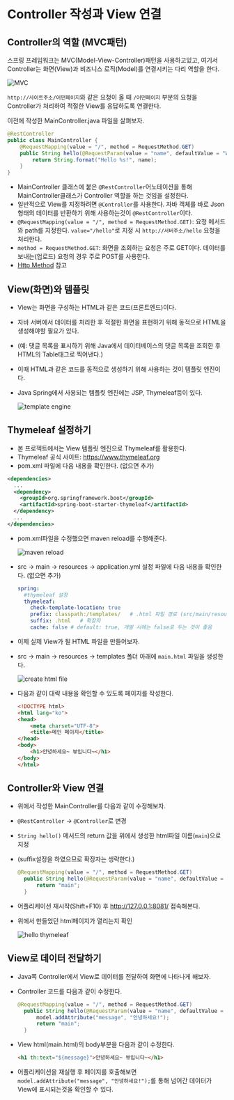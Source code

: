 # Controller 작성과 View 연결

## Controller의 역할 (MVC패턴)
스프링 프레임워크는 MVC(Model-View-Controller)패턴을 사용하고있고, 여기서 Controller는 화면(View)과 비즈니스 로직(Model)를 연결시키는 다리 역할을 한다.

![MVC](./img/mvc.png)

`http://사이트주소/어떤페이지`와 같은 요청이 올 때 `/어떤페이지` 부분의 요청을 Controller가 처리하여 적절한 View를 응답하도록 연결한다.

이전에 작성한 MainController.java 파일을 살펴보자.

```java
@RestController
public class MainController {
    @RequestMapping(value = "/", method = RequestMethod.GET)
    public String hello(@RequestParam(value = "name", defaultValue = "World") String name) {
        return String.format("Hello %s!", name);
    }
}

```

 - MainController 클래스에 붙은 `@RestController`어노테이션을 통해 MainController클래스가 Controller 역할을 하는 것임을 설정한다.
 - 일반적으로 View를 지정하려면 `@Controller`를 사용한다. 자바 객체를 바로 Json 형태의 데이터를 반환하기 위해 사용하는것이 `@RestController`이다.
 - `@RequestMapping(value = "/", method = RequestMethod.GET)`: 요청 메서드와 path를 지정한다. `value="/hello"`로 지정 시 `http://서버주소/hello` 요청을 처리한다.
 - `method = RequestMethod.GET`: 화면을 조회하는 요청은 주로 GET이다. 데이터를 보내는(업로드) 요청의 경우 주로 POST를 사용한다.
 - [Http Method](https://developer.mozilla.org/en-US/docs/Web/HTTP/Methods) 참고 

## View(화면)와 템플릿
 - View는 화면을 구성하는 HTML과 같은 코드(프론트엔드)이다.
 - 자바 서버에서 데이터를 처리한 후 적절한 화면을 표현하기 위해 동적으로 HTML을 생성해야할 필요가 있다.
 - (예: 댓글 목록을 표시하기 위해 Java에서 데이터베이스의 댓글 목록을 조회한 후 HTML의 Table태그로 찍어낸다.)
 - 이때 HTML과 같은 코드를 동적으로 생성하기 위해 사용하는 것이 템플릿 엔진이다.
 - Java Spring에서 사용되는 템플릿 엔진에는 JSP, Thymeleaf등이 있다.

    ![template engine](./img/template%20engine.png)

## Thymeleaf 설정하기
 - 본 프로젝트에서는 View 템플릿 엔진으로 Thymeleaf를 활용한다.
 - Thymeleaf 공식 사이트: https://www.thymeleaf.org
 - pom.xml 파일에 다음 내용을 확인한다. (없으면 추가)
  
  ```xml
  <dependencies>
    ...
    <dependency>
      <groupId>org.springframework.boot</groupId>
      <artifactId>spring-boot-starter-thymeleaf</artifactId>
    </dependency>
    ...
  </dependencies>
  ```
 - pom.xml파일을 수정했으면 maven reload를 수행해준다.
  
    ![maven reload](./img/maven%20reload.png)

 - src → main → resources → application.yml 설정 파일에 다음 내용을 확인한다. (없으면 추가)
  
    ```yml
    spring:
      #thymeleaf 설정
      thymeleaf:
        check-template-location: true
        prefix: classpath:/templates/   # .html 파일 경로 (src/main/resources/templates)
        suffix: .html   # 확장자
        cache: false # default: true, 개발 시에는 false로 두는 것이 좋음
    ```
 - 이제 실제 View가 될 HTML 파일을 만들어보자.
 - src → main → resources → templates 폴더 아래에 `main.html` 파일을 생성한다.

    ![create html file](./img/create%20html%20file.png)
 - 다음과 같이 대략 내용을 확인할 수 있도록 페이지를 작성한다.
    ```html
    <!DOCTYPE html>
    <html lang="ko">
    <head>
        <meta charset="UTF-8">
        <title>메인 페이지</title>
    </head>
    <body>
        <h1>안녕하세요~ 뷰입니다~</h1>
    </body>
    </html>
    ```
## Controller와 View 연결
  - 위에서 작성한 MainController를 다음과 같이 수정해보자.
  - `@RestController` → `@Controller`로 변경
  - `String hello()` 메서드의 return 값을 위에서 생성한 html파일 이름(`main`)으로 지정
  - (suffix설정을 하였으므로 확장자는 생략한다.)
    ```java
    @RequestMapping(value = "/", method = RequestMethod.GET)
      public String hello(@RequestParam(value = "name", defaultValue = "World") String name) {
          return "main";
      }
    ```
 - 어플리케이션 재시작(Shift+F10) 후 http://127.0.0.1:8081/ 접속해본다.
 - 위에서 만들었던 html페이지가 열리는지 확인

    ![hello thymeleaf](./img/hello%20thymeleaf.png)

## View로 데이터 전달하기
 - Java쪽 Controller에서 View로 데이터를 전달하여 화면에 나타나게 해보자.
 - Controller 코드를 다음과 같이 수정한다.

    ```java
    @RequestMapping(value = "/", method = RequestMethod.GET)
      public String hello(@RequestParam(value = "name", defaultValue = "World") String name, Model model) {
          model.addAttribute("message", "안녕하세요!");
          return "main";
      }
    ```
 - View html(main.html)의 body부분을 다음과 같이 수정한다.

    ```html
    <h1 th:text="${message}">안녕하세요~ 뷰입니다~</h1>
    ```
 - 어플리케이션을 재실행 후 페이지를 호출해보면 `model.addAttribute("message", "안녕하세요!");`를 통해 넘어간 데이터가 View에 표시되는것을 확인할 수 있다.
